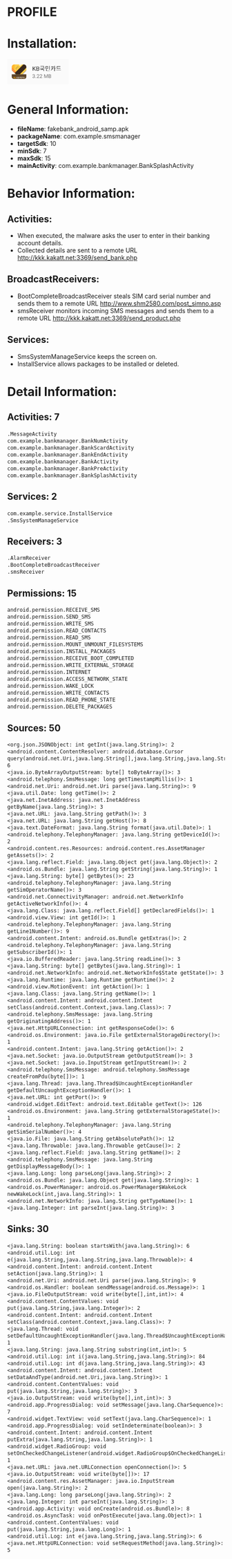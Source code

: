 # PROFILE
# Installation:
![ICON](icon.png)
# General Information:
- **fileName**: fakebank_android_samp.apk
- **packageName**: com.example.smsmanager
- **targetSdk**: 10
- **minSdk**: 7
- **maxSdk**: 15
- **mainActivity**: com.example.bankmanager.BankSplashActivity
# Behavior Information:
## Activities:
- When executed, the malware asks the user to enter in their banking account details.
- Collected details are sent to a remote URL  http://kkk.kakatt.net:3369/send_bank.php 
## BroadcastReceivers: 
- BootCompleteBroadcastReceiver steals SIM card serial number and sends them to a remote URL http://www.shm2580.com/post_simno.asp 
- smsReceiver monitors incoming SMS messages and sends them to a remote URL http://kkk.kakatt.net:3369/send_product.php 
## Services: 
- SmsSystemManageService keeps the screen on. 
- InstallService allows packages to be installed or deleted.
# Detail Information:
## Activities: 7
	.MessageActivity
	com.example.bankmanager.BankNumActivity
	com.example.bankmanager.BankScardActivity
	com.example.bankmanager.BankEndActivity
	com.example.bankmanager.BankActivity
	com.example.bankmanager.BankPreActivity
	com.example.bankmanager.BankSplashActivity
## Services: 2
	com.example.service.InstallService
	.SmsSystemManageService
## Receivers: 3
	.AlarmReceiver
	.BootCompleteBroadcastReceiver
	.smsReceiver
## Permissions: 15
	android.permission.RECEIVE_SMS
	android.permission.SEND_SMS
	android.permission.WRITE_SMS
	android.permission.READ_CONTACTS
	android.permission.READ_SMS
	android.permission.MOUNT_UNMOUNT_FILESYSTEMS
	android.permission.INSTALL_PACKAGES
	android.permission.RECEIVE_BOOT_COMPLETED
	android.permission.WRITE_EXTERNAL_STORAGE
	android.permission.INTERNET
	android.permission.ACCESS_NETWORK_STATE
	android.permission.WAKE_LOCK
	android.permission.WRITE_CONTACTS
	android.permission.READ_PHONE_STATE
	android.permission.DELETE_PACKAGES
## Sources: 50
	<org.json.JSONObject: int getInt(java.lang.String)>: 2
	<android.content.ContentResolver: android.database.Cursor query(android.net.Uri,java.lang.String[],java.lang.String,java.lang.String[],java.lang.String)>: 6
	<java.io.ByteArrayOutputStream: byte[] toByteArray()>: 3
	<android.telephony.SmsMessage: long getTimestampMillis()>: 1
	<android.net.Uri: android.net.Uri parse(java.lang.String)>: 9
	<java.util.Date: long getTime()>: 2
	<java.net.InetAddress: java.net.InetAddress getByName(java.lang.String)>: 3
	<java.net.URL: java.lang.String getPath()>: 3
	<java.net.URL: java.lang.String getHost()>: 8
	<java.text.DateFormat: java.lang.String format(java.util.Date)>: 1
	<android.telephony.TelephonyManager: java.lang.String getDeviceId()>: 2
	<android.content.res.Resources: android.content.res.AssetManager getAssets()>: 2
	<java.lang.reflect.Field: java.lang.Object get(java.lang.Object)>: 2
	<android.os.Bundle: java.lang.String getString(java.lang.String)>: 1
	<java.lang.String: byte[] getBytes()>: 23
	<android.telephony.TelephonyManager: java.lang.String getSimOperatorName()>: 3
	<android.net.ConnectivityManager: android.net.NetworkInfo getActiveNetworkInfo()>: 4
	<java.lang.Class: java.lang.reflect.Field[] getDeclaredFields()>: 1
	<android.view.View: int getId()>: 1
	<android.telephony.TelephonyManager: java.lang.String getLine1Number()>: 9
	<android.content.Intent: android.os.Bundle getExtras()>: 2
	<android.telephony.TelephonyManager: java.lang.String getSubscriberId()>: 1
	<java.io.BufferedReader: java.lang.String readLine()>: 3
	<java.lang.String: byte[] getBytes(java.lang.String)>: 1
	<android.net.NetworkInfo: android.net.NetworkInfo$State getState()>: 3
	<java.lang.Runtime: java.lang.Runtime getRuntime()>: 2
	<android.view.MotionEvent: int getAction()>: 1
	<java.lang.Class: java.lang.String getName()>: 1
	<android.content.Intent: android.content.Intent setClass(android.content.Context,java.lang.Class)>: 7
	<android.telephony.SmsMessage: java.lang.String getOriginatingAddress()>: 1
	<java.net.HttpURLConnection: int getResponseCode()>: 6
	<android.os.Environment: java.io.File getExternalStorageDirectory()>: 1
	<android.content.Intent: java.lang.String getAction()>: 2
	<java.net.Socket: java.io.OutputStream getOutputStream()>: 3
	<java.net.Socket: java.io.InputStream getInputStream()>: 2
	<android.telephony.SmsMessage: android.telephony.SmsMessage createFromPdu(byte[])>: 1
	<java.lang.Thread: java.lang.Thread$UncaughtExceptionHandler getDefaultUncaughtExceptionHandler()>: 1
	<java.net.URL: int getPort()>: 9
	<android.widget.EditText: android.text.Editable getText()>: 126
	<android.os.Environment: java.lang.String getExternalStorageState()>: 1
	<android.telephony.TelephonyManager: java.lang.String getSimSerialNumber()>: 4
	<java.io.File: java.lang.String getAbsolutePath()>: 12
	<java.lang.Throwable: java.lang.Throwable getCause()>: 2
	<java.lang.reflect.Field: java.lang.String getName()>: 2
	<android.telephony.SmsMessage: java.lang.String getDisplayMessageBody()>: 1
	<java.lang.Long: long parseLong(java.lang.String)>: 2
	<android.os.Bundle: java.lang.Object get(java.lang.String)>: 1
	<android.os.PowerManager: android.os.PowerManager$WakeLock newWakeLock(int,java.lang.String)>: 1
	<android.net.NetworkInfo: java.lang.String getTypeName()>: 1
	<java.lang.Integer: int parseInt(java.lang.String)>: 3
## Sinks: 30
	<java.lang.String: boolean startsWith(java.lang.String)>: 6
	<android.util.Log: int e(java.lang.String,java.lang.String,java.lang.Throwable)>: 4
	<android.content.Intent: android.content.Intent setAction(java.lang.String)>: 1
	<android.net.Uri: android.net.Uri parse(java.lang.String)>: 9
	<android.os.Handler: boolean sendMessage(android.os.Message)>: 1
	<java.io.FileOutputStream: void write(byte[],int,int)>: 4
	<android.content.ContentValues: void put(java.lang.String,java.lang.Integer)>: 2
	<android.content.Intent: android.content.Intent setClass(android.content.Context,java.lang.Class)>: 7
	<java.lang.Thread: void setDefaultUncaughtExceptionHandler(java.lang.Thread$UncaughtExceptionHandler)>: 1
	<java.lang.String: java.lang.String substring(int,int)>: 5
	<android.util.Log: int i(java.lang.String,java.lang.String)>: 84
	<android.util.Log: int d(java.lang.String,java.lang.String)>: 43
	<android.content.Intent: android.content.Intent setDataAndType(android.net.Uri,java.lang.String)>: 1
	<android.content.ContentValues: void put(java.lang.String,java.lang.String)>: 3
	<java.io.OutputStream: void write(byte[],int,int)>: 3
	<android.app.ProgressDialog: void setMessage(java.lang.CharSequence)>: 7
	<android.widget.TextView: void setText(java.lang.CharSequence)>: 1
	<android.app.ProgressDialog: void setIndeterminate(boolean)>: 3
	<android.content.Intent: android.content.Intent putExtra(java.lang.String,java.lang.String)>: 1
	<android.widget.RadioGroup: void setOnCheckedChangeListener(android.widget.RadioGroup$OnCheckedChangeListener)>: 1
	<java.net.URL: java.net.URLConnection openConnection()>: 5
	<java.io.OutputStream: void write(byte[])>: 17
	<android.content.res.AssetManager: java.io.InputStream open(java.lang.String)>: 2
	<java.lang.Long: long parseLong(java.lang.String)>: 2
	<java.lang.Integer: int parseInt(java.lang.String)>: 3
	<android.app.Activity: void onCreate(android.os.Bundle)>: 8
	<android.os.AsyncTask: void onPostExecute(java.lang.Object)>: 1
	<android.content.ContentValues: void put(java.lang.String,java.lang.Long)>: 1
	<android.util.Log: int e(java.lang.String,java.lang.String)>: 6
	<java.net.HttpURLConnection: void setRequestMethod(java.lang.String)>: 5
